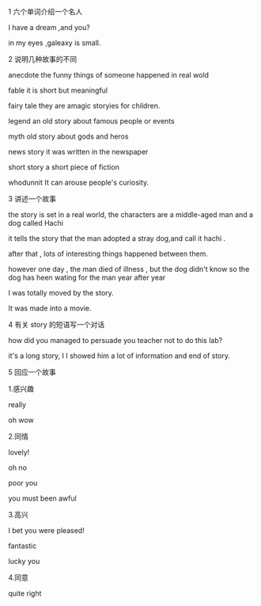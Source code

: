 1 六个单词介绍一个名人

I have a dream ,and you?

in my eyes ,galeaxy is small.

2  说明几种故事的不同

anecdote                          the funny things of someone happened in real wold

fable                                        it is short but meaningful

fairy tale                                  they are amagic storyies for children.

legend                                 an old story about famous people or events

myth                                  old story about gods  and heros 

news story                        it was written in the newspaper

short story                      a short piece of fiction

whodunnit                       It can arouse people's curiosity.

  

3  讲述一个故事

the story is set in a real world,  the characters are  a middle-aged man and a dog called Hachi

it tells the story that the man adopted a stray dog,and call it hachi  .   

after that ,  lots of interesting things happened between them. 

however one day , the man died of illness , but the dog didn't know  so the dog has heen wating for the man year after year 

I was totally moved by the story.

It was made into a movie.

4 有关 story 的短语写一个对话

how did you managed to persuade you teacher not to do this lab?

it's a long story, I I showed him a lot of information and  end of story.

5 回应一个故事

1.感兴趣

really   

oh wow

2.同情

lovely!

oh no

poor you

you must been awful

3.高兴

I bet you were pleased!

fantastic

lucky you

4.同意

quite  right